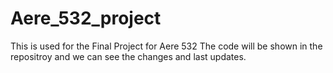 # Aere_532_project
This is used for the Final Project for Aere 532
The code will be shown in the repositroy and we can see the changes and last updates.
